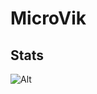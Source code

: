 # MicroVik 
## Stats
![Alt](https://repobeats.axiom.co/api/embed/15ac4a686ed162af9925e19d41bc2c62efaed2b7.svg "Repobeats analytics image")
